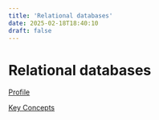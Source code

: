 ```yaml
---
title: 'Relational databases'
date: 2025-02-18T18:40:10
draft: false
---
```


# Relational databases

[Profile](./profile/)

[Key Concepts](./key-concepts/)
